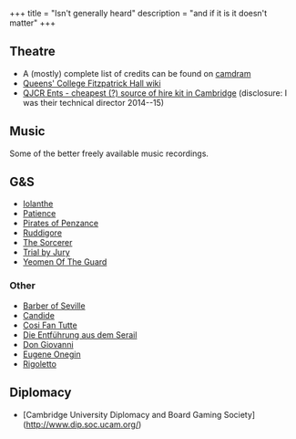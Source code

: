 +++
title = "Isn't generally heard"
description = "and if it is it doesn't matter"
+++

## Theatre

* A (mostly) complete list of credits can be found on
[camdram](https://www.camdram.net/people/benjamin-gill)
* [Queens' College Fitzpatrick Hall wiki](https://fitzpat.soc.srcf.net)
* [QJCR Ents - cheapest (?) source of hire kit in Cambridge](http://qents.org/)
(disclosure: I was their technical director 2014--15)

## Music
Some of the better freely available music recordings.

## G&S

* [Iolanthe](https://www.youtube.com/watch?v=FAGNd7vAZJk)
* [Patience](https://www.youtube.com/watch?v=8P_Pm1d_9gA)
* [Pirates of Penzance](https://www.youtube.com/watch?v=mp9pKUca_JY)
* [Ruddigore](https://youtu.be/U1V5lEcaoIs)
* [The Sorcerer](https://www.youtube.com/watch?v=Z7pOrzjvxr0)
* [Trial by Jury](https://youtu.be/PsHVFjCHqog)
* [Yeomen Of The Guard](https://youtu.be/7XFjjN-JhRg)

### Other

* [Barber of Seville](https://youtu.be/oSjyDH4MJCc?t=60)
* [Candide](https://youtu.be/cMIzHnyuiNY?t=458)
* [Cosi Fan Tutte](https://www.youtube.com/watch?v=Is7smVObK64)
* [Die Entführung aus dem Serail](https://www.youtube.com/watch?v=KpXVy4qsMOA)
* [Don Giovanni](https://youtu.be/_6Csn-YCwIo?t=160)
* [Eugene Onegin](https://www.youtube.com/watch?v=n1Crz87zAfI)
* [Rigoletto](https://www.youtube.com/watch?v=Bkh8Txyh3NY)

## Diplomacy

* [Cambridge University Diplomacy and Board Gaming Society]
(http://www.dip.soc.ucam.org/)
